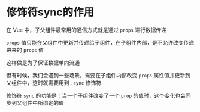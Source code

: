 # 修饰符sync的作用

在 Vue 中，子父组件最常用的通信方式就是通过 `props` 进行数据传递

`props` 值只能在父组件中更新并传递给子组件，在子组件内部，是不允许改变传递进来的 `props` 值

这样做是为了保证数据单向流通

但有时候，我们会遇到一些场景，需要在子组件内部改变 `props` 属性值并更新到父组件中，这时就需要用到 `.sync` 修饰符

修饰符 `sync` 的功能是：当一个子组件改变了一个 `prop` 的值时，这个变化也会同步到父组件中所绑定的值

